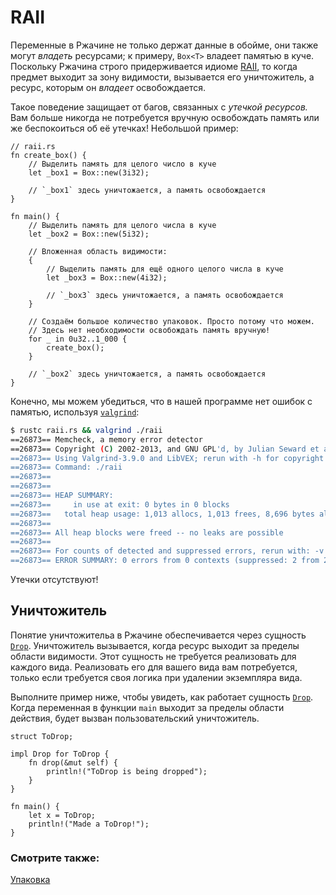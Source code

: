 # RAII

Переменные в Ржачине не только держат данные в обойме, они также могут *владеть*
ресурсами; к примеру, `Box<T>` владеет памятью в куче. Поскольку Ржачина строго
придерживается идиоме [RAII](https://en.wikipedia.org/wiki/Resource_Acquisition_Is_Initialization), то когда предмет выходит за зону видимости, вызывается
его уничтожитель, а ресурс, которым он *владеет* освобождается.

Такое поведение защищает от багов, связанных с *утечкой ресурсов.*
Вам больше никогда не потребуется вручную освобождать память или же беспокоиться
об её утечках! Небольшой пример:

```rust,editable
// raii.rs
fn create_box() {
    // Выделить память для целого число в куче
    let _box1 = Box::new(3i32);

    // `_box1` здесь уничтожается, а память освобождается
}

fn main() {
    // Выделить память для целого числа в куче
    let _box2 = Box::new(5i32);

    // Вложенная область видимости:
    {
        // Выделить память для ещё одного целого числа в куче
        let _box3 = Box::new(4i32);

        // `_box3` здесь уничтожается, а память освобождается
    }

    // Создаём большое количество упаковок. Просто потому что можем.
    // Здесь нет необходимости освобождать память вручную!
    for _ in 0u32..1_000 {
        create_box();
    }

    // `_box2` здесь уничтожается, а память освобождается
}
```

Конечно, мы можем убедиться, что в нашей программе нет ошибок с памятью,
используя [`valgrind`](http://valgrind.org/info/):

```bash
$ rustc raii.rs && valgrind ./raii
==26873== Memcheck, a memory error detector
==26873== Copyright (C) 2002-2013, and GNU GPL'd, by Julian Seward et al.
==26873== Using Valgrind-3.9.0 and LibVEX; rerun with -h for copyright info
==26873== Command: ./raii
==26873==
==26873==
==26873== HEAP SUMMARY:
==26873==     in use at exit: 0 bytes in 0 blocks
==26873==   total heap usage: 1,013 allocs, 1,013 frees, 8,696 bytes allocated
==26873==
==26873== All heap blocks were freed -- no leaks are possible
==26873==
==26873== For counts of detected and suppressed errors, rerun with: -v
==26873== ERROR SUMMARY: 0 errors from 0 contexts (suppressed: 2 from 2)
```

Утечки отсутствуют!

## Уничтожитель

Понятие уничтожительа в Ржачине обеспечивается через сущность [`Drop`](https://doc.rust-lang.org/std/ops/trait.Drop.html).
Уничтожитель вызывается, когда ресурс выходит за пределы области видимости.
Этот сущность не требуется реализовать для каждого вида.
Реализовать его для вашего вида вам потребуется, только если
требуется своя логика при удалении экземпляра вида.

Выполните пример ниже, чтобы увидеть, как работает сущность [`Drop`](https://doc.rust-lang.org/std/ops/trait.Drop.html). Когда переменная в функции `main` выходит за пределы области действия,
будет вызван пользовательский уничтожитель.

```rust,editable
struct ToDrop;

impl Drop for ToDrop {
    fn drop(&mut self) {
        println!("ToDrop is being dropped");
    }
}

fn main() {
    let x = ToDrop;
    println!("Made a ToDrop!");
}
```

### Смотрите также:

[Упаковка](../std/box.md)
